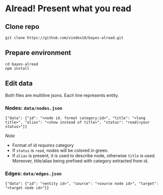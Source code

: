 Alread! Present what you read
========================================

## Clone repo

```
git clone https://github.com/vindex10/bayes-alread.git
```

## Prepare environment

```
cd bayes-alread
npm install
```

## Edit data

Both files are multiline jsons. Each line represents entity.

### Nodes: `data/nodes.json`

```
{"data": {"id": "<node id. format category:id>", "title": "<long title>", "alias": "<show instead of title>", "status": "read|<your status>"}}
```

*Note*

* Format of id *requires* category
* If `status` is `read`, nodes will be colored in green.
* If `alias` is present, it is used to describe node, otherwise `title` is used. Moreover, title/alias being prefixed with
category extracted from id.


### Edges: `data/edges.json`

```
{"data": {"id": "<entity id>", "source": "<source node id>", "target": "<target node id>"}}
```
